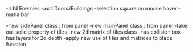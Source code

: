 -add Enemies
-add Doors/Buildings
-selection square on mouse hover
-mana bar

-new sidePanel class : from panel
-new mainPanel class : from panel
-take out solid property of tiles
    -new 2d matrix of tiles class
    -has collision box
    -has layers for 2d depth
-apply new use of tiles and matrices to place function